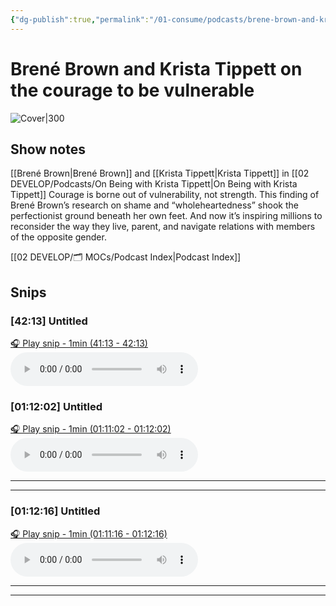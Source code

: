```yaml
---
{"dg-publish":true,"permalink":"/01-consume/podcasts/brene-brown-and-krista-tippett-on-the-courage-to-be-vulnerable/","title":"Brené Brown and Krista Tippett on the courage to be vulnerable"}
---
```


# Brené Brown and Krista Tippett on the courage to be vulnerable


![Cover|300](https://wsrv.nl/?url=https%3A%2F%2Fimage.simplecastcdn.com%2Fimages%2Fd5bd87cf-c1b4-4724-a2e0-67be37425906%2Fa6b148ee-97c6-4a85-9e41-868133c93db6%2F3000x3000%2Fonbe-isolated-master-logo-square.jpg%3Faid%3Drss_feed&w=300&h=300)

## Show notes
[[Brené Brown\|Brené Brown]] and [[Krista Tippett\|Krista Tippett]] in [[02 DEVELOP/Podcasts/On Being with Krista Tippett\|On Being with Krista Tippett]]
Courage is borne out of vulnerability, not strength. This finding of Brené Brown’s research on shame and “wholeheartedness” shook the perfectionist ground beneath her own feet. And now it’s inspiring millions to reconsider the way they live, parent, and navigate relations with members of the opposite gender.

[[02 DEVELOP/🗂️ MOCs/Podcast Index\|Podcast Index]]

## Snips


### [42:13] Untitled


[🎧 Play snip - 1min️ (41:13 - 42:13)](https://share.snipd.com/snip/7abb1e87-aeec-4310-b3d5-9d76664fd05a)
<audio controls> <source src="https://dts.podtrac.com/redirect.mp3/afp-901179-injected.calisto.simplecastaudio.com/85760130-020c-4d30-8e15-26c5c451394f/episodes/cf50b23f-0135-4925-86ef-8ec51fe70d42/audio/128/default.mp3?aid=rss_feed&awCollectionId=85760130-020c-4d30-8e15-26c5c451394f&awEpisodeId=cf50b23f-0135-4925-86ef-8ec51fe70d42&feed=AuAxH_Bf#t=41:13,42:13"> </audio>





### [01:12:02] Untitled


[🎧 Play snip - 1min️ (01:11:02 - 01:12:02)](https://share.snipd.com/snip/10d22f22-1e94-453e-ba8d-fc9c3d6c7d66)
<audio controls> <source src="https://dts.podtrac.com/redirect.mp3/afp-901179-injected.calisto.simplecastaudio.com/85760130-020c-4d30-8e15-26c5c451394f/episodes/cf50b23f-0135-4925-86ef-8ec51fe70d42/audio/128/default.mp3?aid=rss_feed&awCollectionId=85760130-020c-4d30-8e15-26c5c451394f&awEpisodeId=cf50b23f-0135-4925-86ef-8ec51fe70d42&feed=AuAxH_Bf#t=01:11:02,01:12:02"> </audio>




---




---


### [01:12:16] Untitled


[🎧 Play snip - 1min️ (01:11:16 - 01:12:16)](https://share.snipd.com/snip/24e75f5c-52a1-4b8a-8d1e-71279e282ff7)
<audio controls> <source src="https://dts.podtrac.com/redirect.mp3/afp-901179-injected.calisto.simplecastaudio.com/85760130-020c-4d30-8e15-26c5c451394f/episodes/cf50b23f-0135-4925-86ef-8ec51fe70d42/audio/128/default.mp3?aid=rss_feed&awCollectionId=85760130-020c-4d30-8e15-26c5c451394f&awEpisodeId=cf50b23f-0135-4925-86ef-8ec51fe70d42&feed=AuAxH_Bf#t=01:11:16,01:12:16"> </audio>




---




---


